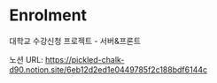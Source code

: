 # Enrolment
대학교 수강신청 프로젝트 - 서버&프론트

노션 URL:
https://pickled-chalk-d90.notion.site/6eb12d2ed1e0449785f2c188bdf6144c
